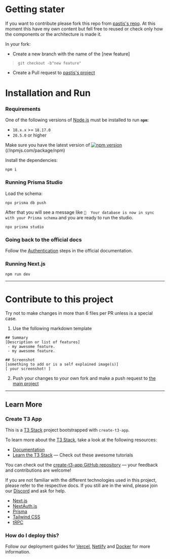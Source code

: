 # Getting stater

If you want to contribute please fork this repo from [pastis's repo](https://github.com/josepplloo/pastis).
At this moment this have my own content but fell free to reused or check only how the components or the architecture is made it.


In your fork:
- Create a new branch with the name of the [new feature]
> ``git checkout -b"new feature"``
- Create a Pull request to [pastis's project](https://github.com/josepplloo/pastis)

# Installation and Run

### Requirements

One of the following versions of [Node.js](https://nodejs.org/en/download/) must be installed to run **`npm`**:

* `18.x.x` >= `18.17.0`
* `20.5.0` or higher


Make sure you have the latest version of [![npm version](https://img.shields.io/npm/v/npm.svg)](https://npm.im/npm)(//npmjs.com/package/npm)


Install the dependencies:

``npm i``

### Running Prisma Studio

Load the schema:

``npx prisma db push``

After that you will see a message like `🚀  Your database is now in sync with your Prisma schema` and you are ready to run the studio.

``npx prisma studio``

### Going back to the official docs

Follow the [Authentication](https://create.t3.gg/en/usage/first-steps#authentication) steps in the official documentation.

### Running Next.js

`npm run dev`

___

# Contribute to this project
Try not to make changes in more than 6 files per PR unless is a special case.

1. Use the following markdown template
```
## Summary
[Description or list of features]
 - my awesome feature.
 - my awesome feature.

## Screenshot
[something to add or is a self explained image(s)]
[ your screenshot! ]
```

2. Push your changes to your own fork and make a push request to [the main project](https://github.com/josepplloo/pastis/pulls)

---

## Learn More

### Create T3 App

This is a [T3 Stack](https://create.t3.gg/) project bootstrapped with `create-t3-app`.

To learn more about the [T3 Stack](https://create.t3.gg/), take a look at the following resources:

- [Documentation](https://create.t3.gg/)
- [Learn the T3 Stack](https://create.t3.gg/en/faq#what-learning-resources-are-currently-available) — Check out these awesome tutorials

You can check out the [create-t3-app GitHub repository](https://github.com/t3-oss/create-t3-app) — your feedback and contributions are welcome!

If you are not familiar with the different technologies used in this project, please refer to the respective docs. If you still are in the wind, please join our [Discord](https://t3.gg/discord) and ask for help.

- [Next.js](https://nextjs.org)
- [NextAuth.js](https://next-auth.js.org)
- [Prisma](https://prisma.io)
- [Tailwind CSS](https://tailwindcss.com)
- [tRPC](https://trpc.io)

### How do I deploy this?

Follow our deployment guides for [Vercel](https://create.t3.gg/en/deployment/vercel), [Netlify](https://create.t3.gg/en/deployment/netlify) and [Docker](https://create.t3.gg/en/deployment/docker) for more information.